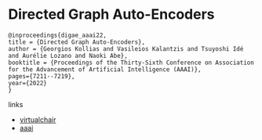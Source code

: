 # Directed Graph Auto-Encoders

```
@inproceedings{digae_aaai22,
title = {Directed Graph Auto-Encoders},
author = {Georgios Kollias and Vasileios Kalantzis and Tsuyoshi Idé and Aurélie Lozano and Naoki Abe},
booktitle = {Proceedings of the Thirty-Sixth Conference on Association for the Advancement of Artificial Intelligence (AAAI)},
pages={7211--7219},
year={2022}
}
```

links
- [virtualchair](https://aaai-2022.virtualchair.net/poster_aaai5979)
- [aaai](https://ojs.aaai.org/index.php/AAAI/article/view/20682)
